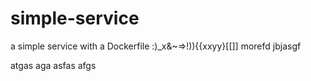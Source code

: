 # simple-service

a simple service with a Dockerfile :)_x&~=>!)){{xxyy}[[]]
morefd
jbjasgf


atgas
aga
asfas
afgs
